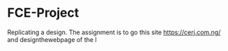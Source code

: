 # FCE-Project
Replicating a design. The assignment is to go this site https://cerj.com.ng/ and designthewebpage of the l